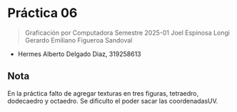 # Práctica 06

> Graficación por Computadora
> Semestre 2025-01
> Joel Espinosa Longi
> Gerardo Emiliano Figueroa Sandoval


- Hermes Alberto Delgado Diaz, 319258613


## Nota

En la práctica falto de agregar texturas en tres figuras, tetraedro, dodecaedro y octaedro.
Se dificulto el poder sacar las coordenadasUV.